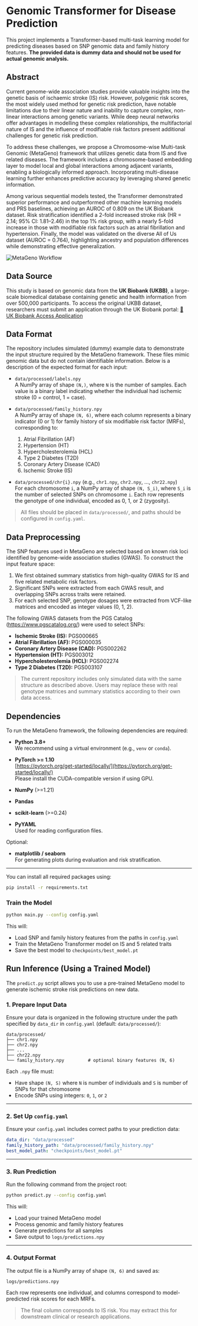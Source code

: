﻿# Genomic Transformer for Disease Prediction

This project implements a Transformer-based multi-task learning model for predicting diseases based on SNP genomic data and family history features. **The provided data is dummy data and should not be used for actual genomic analysis.**

## Abstract

Current genome-wide association studies provide valuable insights into the genetic basis of ischaemic stroke (IS) risk. However, polygenic risk scores, the most widely used method for genetic risk prediction, have notable limitations due to their linear nature and inability to capture complex, non-linear interactions among genetic variants. While deep neural networks offer advantages in modelling these complex relationships, the multifactorial nature of IS and the influence of modifiable risk factors present additional challenges for genetic risk prediction.

To address these challenges, we propose a Chromosome-wise Multi-task Genomic (MetaGeno) framework that utilizes genetic data from IS and five related diseases. The framework includes a chromosome-based embedding layer to model local and global interactions among adjacent variants, enabling a biologically informed approach. Incorporating multi-disease learning further enhances predictive accuracy by leveraging shared genetic information.

Among various sequential models tested, the Transformer demonstrated superior performance and outperformed other machine learning models and PRS baselines, achieving an AUROC of 0.809 on the UK Biobank dataset. Risk stratification identified a 2-fold increased stroke risk (HR = 2.14; 95% CI: 1.81–2.46) in the top 1% risk group, with a nearly 5-fold increase in those with modifiable risk factors such as atrial fibrillation and hypertension. Finally, the model was validated on the diverse All of Us dataset (AUROC = 0.764), highlighting ancestry and population differences while demonstrating effective generalization.

![MetaGeno Workflow](./flow.png)

## Data Source

This study is based on genomic data from the **UK Biobank (UKBB)**, a large-scale biomedical database containing genetic and health information from over 500,000 participants. To access the original UKBB dataset, researchers must submit an application through the UK Biobank portal: [🔗 UK Biobank Access Application](https://www.ukbiobank.ac.uk/enable-your-research/apply-for-access)

## Data Format

The repository includes simulated (dummy) example data to demonstrate the input structure required by the MetaGeno framework. These files mimic genomic data but do not contain identifiable information. Below is a description of the expected format for each input:

- `data/processed/labels.npy`  
  A NumPy array of shape `(N,)`, where `N` is the number of samples. Each value is a binary label indicating whether the individual had ischemic stroke (0 = control, 1 = case).

- `data/processed/family_history.npy`  
  A NumPy array of shape `(N, 6)`, where each column represents a binary indicator (0 or 1) for family history of six modifiable risk factor (MRFs), corresponding to:
  1. Atrial Fibrillation (AF)
  2. Hypertension (HT)
  3. Hypercholesterolemia (HCL)
  4. Type 2 Diabetes (T2D)
  5. Coronary Artery Disease (CAD)
  6. Ischemic Stroke (IS)

- `data/processed/chr{i}.npy` (e.g., `chr1.npy`, `chr2.npy`, ..., `chr22.npy`)  
  For each chromosome `i`, a NumPy array of shape `(N, S_i)`, where `S_i` is the number of selected SNPs on chromosome `i`. Each row represents the genotype of one individual, encoded as 0, 1, or 2 (zygosity).

> All files should be placed in `data/processed/`, and paths should be configured in `config.yaml`.

## Data Preprocessing

The SNP features used in MetaGeno are selected based on known risk loci identified by genome-wide association studies (GWAS). To construct the input feature space:

1. We first obtained summary statistics from high-quality GWAS for IS and five related metabolic risk factors.
2. Significant SNPs were extracted from each GWAS result, and overlapping SNPs across traits were retained.
3. For each selected SNP, genotype dosages were extracted from VCF-like matrices and encoded as integer values (0, 1, 2).

The following GWAS datasets from the PGS Catalog (https://www.pgscatalog.org/) were used to select SNPs:

- **Ischemic Stroke (IS):** PGS000665  
- **Atrial Fibrillation (AF):** PGS000035  
- **Coronary Artery Disease (CAD):** PGS002262  
- **Hypertension (HT):** PGS003012  
- **Hypercholesterolemia (HCL):** PGS002274  
- **Type 2 Diabetes (T2D):** PGS003107

> The current repository includes only simulated data with the same structure as described above. Users may replace these with real genotype matrices and summary statistics according to their own data access.

## Dependencies

To run the MetaGeno framework, the following dependencies are required:

- **Python 3.8+**  
  We recommend using a virtual environment (e.g., `venv` or `conda`).

- **PyTorch >= 1.10**  
  [https://pytorch.org/get-started/locally/](https://pytorch.org/get-started/locally/)  
  Please install the CUDA-compatible version if using GPU.

- **NumPy** (>=1.21)

- **Pandas**

- **scikit-learn** (>=0.24)

- **PyYAML**  
  Used for reading configuration files.

Optional:

- **matplotlib / seaborn**  
  For generating plots during evaluation and risk stratification.

---

You can install all required packages using:

```bash
pip install -r requirements.txt
```

### Train the Model

```bash
python main.py --config config.yaml
```

This will:
- Load SNP and family history features from the paths in `config.yaml`
- Train the MetaGeno Transformer model on IS and 5 related traits
- Save the best model to `checkpoints/best_model.pt`

## Run Inference (Using a Trained Model)

The `predict.py` script allows you to use a pre-trained MetaGeno model to generate ischemic stroke risk predictions on new data.

### 1. Prepare Input Data

Ensure your data is organized in the following structure under the path specified by `data_dir` in `config.yaml` (default: `data/processed/`):

```
data/processed/
├── chr1.npy
├── chr2.npy
├── ...
├── chr22.npy
└── family_history.npy         # optional binary features (N, 6)
```

Each `.npy` file must:
- Have shape `(N, S)` where `N` is number of individuals and `S` is number of SNPs for that chromosome
- Encode SNPs using integers: `0`, `1`, or `2`
  
---

### 2. Set Up `config.yaml`

Ensure your `config.yaml` includes correct paths to your prediction data:

```yaml
data_dir: "data/processed"
family_history_path: "data/processed/family_history.npy"
best_model_path: "checkpoints/best_model.pt"
```

---

### 3. Run Prediction

Run the following command from the project root:

```bash
python predict.py --config config.yaml
```

This will:
- Load your trained MetaGeno model
- Process genomic and family history features
- Generate predictions for all samples
- Save output to `logs/predictions.npy`

---

### 4. Output Format

The output file is a NumPy array of shape `(N, 6)` and saved as:

```
logs/predictions.npy
```

Each row represents one individual, and columns correspond to model-predicted risk scores for each MRFs.

> The final column corresponds to IS risk. You may extract this for downstream clinical or research applications.





